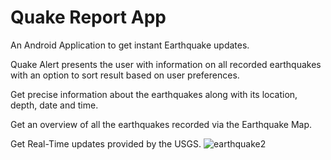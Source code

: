 Quake Report App
===================================

An Android Application to get instant Earthquake updates.

Quake Alert presents the user with information on all recorded earthquakes with an option to sort result based on user preferences.

Get precise information about the earthquakes along with its location, depth, date and time.

Get an overview of all the earthquakes recorded via the Earthquake Map.

Get Real-Time updates provided by the USGS.
![earthquake2](https://user-images.githubusercontent.com/76857976/151760973-5e1c506c-f173-4d95-8cbf-ea26766a897c.png)
